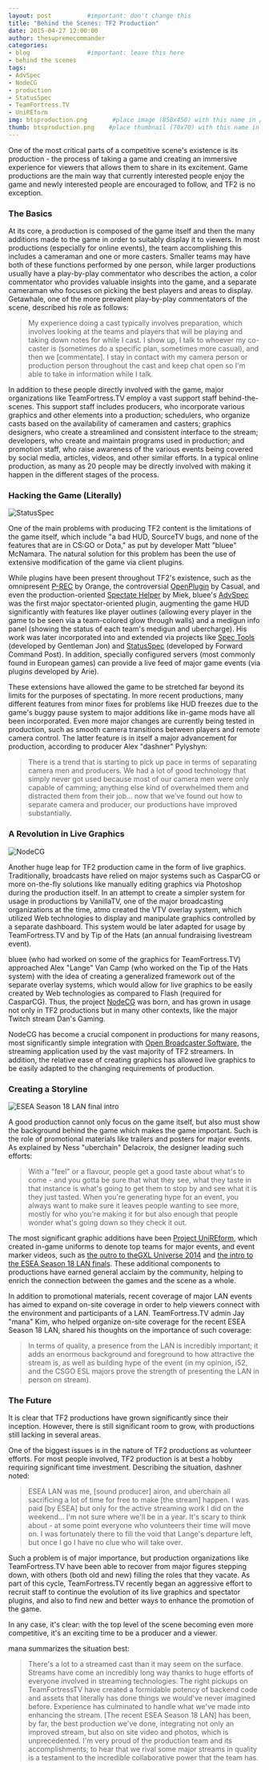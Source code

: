 ```yaml
---
layout: post          #important: don't change this
title: "Behind the Scenes: TF2 Production"
date: 2015-04-27 12:00:00
author: thesupremecommander
categories:
- blog                #important: leave this here
- behind the scenes
tags:
- AdvSpec
- NodeCG
- production
- StatusSpec
- TeamFortress.TV
- UniREform
img: btsproduction.png       #place image (850x450) with this name in /assets/img/blog/
thumb: btsproduction.png    #place thumbnail (70x70) with this name in /assets/img/blog/thumbs/
---
```

One of the most critical parts of a competitive scene's existence is its production - the process of taking a game and creating an immersive experience for viewers that allows them to share in its excitement. Game productions are the main way that currently interested people enjoy the game and newly interested people are encouraged to follow, and TF2 is no exception.

<!--more-->

### The Basics

At its core, a production is composed of the game itself and then the many additions made to the game in order to suitably display it to viewers. In most productions (especially for online events), the team accomplishing this includes a cameraman and one or more casters. Smaller teams may have both of these functions performed by one person, while larger productions usually have a play-by-play commentator who describes the action, a color commentator who provides valuable insights into the game, and a separate cameraman who focuses on picking the best players and areas to display. Getawhale, one of the more prevalent play-by-play commentators of the scene, described his role as follows:

> My experience doing a cast typically involves preparation, which involves looking at the teams and players that will be playing and taking down notes for while I cast. I show up, I talk to whoever my co-caster is (sometimes do a specific plan, sometimes more casual), and then we [commentate]. I stay in contact with my camera person or production person throughout the cast and keep chat open so I'm able to take in information while I talk.

In addition to these people directly involved with the game, major organizations like TeamFortress.TV employ a vast support staff behind-the-scenes. This support staff includes producers, who incorporate various graphics and other elements into a production; schedulers, who organize casts based on the availability of cameramen and casters; graphics designers, who create a streamlined and consistent interface to the stream; developers, who create and maintain programs used in production; and promotion staff, who raise awareness of the various events being covered by social media, articles, videos, and other similar efforts. In a typical online production, as many as 20 people may be directly involved with making it happen in the different stages of the process.

### Hacking the Game (Literally)

![StatusSpec](/assets/img/other/bts/production/statusspec.jpg)

One of the main problems with producing TF2 content is the limitations of the game itself, which include "a bad HUD, SourceTV bugs, and none of the features that are in CS:GO or Dota," as put by developer Matt "bluee" McNamara. The natural solution for this problem has been the use of extensive modification of the game via client plugins.

While plugins have been present throughout TF2's existence, such as the omnipresent [P-REC](https://bitbucket.org/olegko/p-rec) by Orange, the controversial [OpenPlugin](https://github.com/CasualX/OpenPlugin) by Casual, and even the production-oriented [Spectate Helper](https://github.com/miek/spectate_helper_plugin) by Miek, bluee's [AdvSpec](https://github.com/MattMcNam/advspec) was the first major spectator-oriented plugin, augmenting the game HUD significantly with features like player outlines (allowing every player in the game to be seen via a team-colored glow through walls) and a medigun info panel (showing the status of each team's medigun and ubercharge). His work was later incorporated into and extended via projects like [Spec Tools](https://teamfortress.tv/thread/17283/spec-tools) (developed by Gentleman Jon) and [StatusSpec](https://github.com/fwdcp/StatusSpec) (developed by Forward Command Post). In addition, specially configured servers (most commonly found in European games) can provide a live feed of major game events (via plugins developed by Arie).

These extensions have allowed the game to be stretched far beyond its limits for the purposes of spectating. In more recent productions, many different features from minor fixes for problems like HUD freezes due to the game's buggy pause system to major additions like in-game mods have all been incorporated. Even more major changes are currently being tested in production, such as smooth camera transitions between players and remote camera control. The latter feature is in itself a major advancement for production, according to producer Alex "dashner" Pylyshyn:

> There is a trend that is starting to pick up pace in terms of separating camera men and producers. We had a lot of good technology that simply never got used because most of our camera men were only capable of camming; anything else kind of overwhelmed them and distracted them from their job… now that we’ve found out how to separate camera and producer, our productions have improved substantially.

### A Revolution in Live Graphics

![NodeCG](/assets/img/other/bts/production/nodecg.jpg)

Another huge leap for TF2 production came in the form of live graphics. Traditionally, broadcasts have relied on major systems such as CasparCG or more on-the-fly solutions like manually editing graphics via Photoshop during the production itself. In an attempt to create a simpler system for usage in productions by VanillaTV, one of the major broadcasting organizations at the time, atmo created the VTV overlay system, which utilized Web technologies to display and manipulate graphics controlled by a separate dashboard. This system would be later adapted for usage by TeamFortress.TV and by Tip of the Hats (an annual fundraising livestream event).

bluee (who had worked on some of the graphics for TeamFortress.TV) approached Alex "Lange" Van Camp (who worked on the Tip of the Hats system) with the idea of creating a generalized framework out of the separate overlay systems, which would allow for live graphics to be easily created by Web technologies as compared to Flash (required for CasparCG). Thus, the project [NodeCG](https://github.com/nodecg/nodecg) was born, and has grown in usage not only in TF2 productions but in many other contexts, like the major Twitch stream Dan's Gaming.

NodeCG has become a crucial component in productions for many reasons, most significantly simple integration with [Open Broadcaster Software](https://obsproject.com/), the streaming application used by the vast majority of TF2 streamers. In addition, the relative ease of creating graphics has allowed live graphics to be easily adapted to the changing requirements of production.

### Creating a Storyline

![ESEA Season 18 LAN final intro](/assets/img/other/bts/production/eseaintro.jpg)

A good production cannot only focus on the game itself, but also must show the background behind the game which makes the game important. Such is the role of promotional materials like trailers and posters for major events. As explained by Ness "uberchain" Delacroix, the designer leading such efforts:

> With a "feel" or a flavour, people get a good taste about what's to come - and you gotta be sure that what they see, what they taste in that instance is what's going to get them to stop by and see what it is they just tasted. When you're generating hype for an event, you always want to make sure it leaves people wanting to see more, mostly for who you're making it for but also enough that people wonder what's going down so they check it out.

The most significant graphic additions have been [Project UniREform](https://github.com/fwdcp/UniREform), which created in-game uniforms to denote top teams for major events, and event marker videos, such as [the outro to theGXL Universe 2014](https://www.youtube.com/watch?v=A3c2b6KRyHE) and [the intro to the ESEA Season 18 LAN finals](https://www.youtube.com/watch?v=zk6DBEGZfHI). These additional components to productions have earned general acclaim by the community, helping to enrich the connection between the games and the scene as a whole.

In addition to promotional materials, recent coverage of major LAN events has aimed to expand on-site coverage in order to help viewers connect with the environment and participants of a LAN. TeamFortress.TV admin Jay "mana" Kim, who helped organize on-site coverage for the recent ESEA Season 18 LAN, shared his thoughts on the importance of such coverage:

> In terms of quality, a presence from the LAN is incredibly important; it adds an enormous background and foreground to how attractive the stream is, as well as building hype of the event (in my opinion, i52, and the CSGO ESL majors prove the strength of presenting the LAN in person on stream).

### The Future

It is clear that TF2 productions have grown significantly since their inception. However, there is still significant room to grow, with productions still lacking in several areas.

One of the biggest issues is in the nature of TF2 productions as volunteer efforts. For most people involved, TF2 production is at best a hobby requiring significant time investment. Describing the situation, dashner noted:

> ESEA LAN was me, [sound producer] airon, and uberchain all sacrificing a lot of time for free to make [the stream] happen. I was paid [by ESEA] but only for the active streaming work I did on the weekend... I'm not sure where we'll be in a year. It's scary to think about - at some point everyone who volunteers their time will move on. I was fortunately there to fill the void that Lange's departure left, but once I go I have no clue who will take over.

Such a problem is of major importance, but production organizations like TeamFortress.TV have been able to recover from major figures stepping down, with others (both old and new) filling the roles that they vacate. As part of this cycle, TeamFortress.TV recently began an aggressive effort to recruit staff to continue the evolution of its live graphics and spectator plugins, and also to find new and better ways to enhance the promotion of the game.

In any case, it's clear: with the top level of the scene becoming even more competitive, it's an exciting time to be a producer and a viewer.

mana summarizes the situation best:

> There's a lot to a streamed cast than it may seem on the surface. Streams have come an incredibly long way thanks to huge efforts of everyone involved in streaming technologies. The right pickups on TeamFortressTV have created a formidable potency of backend code and assets that literally has done things we would've never imagined before. Experience has culminated to handle what we've made into enhancing the stream. [The recent ESEA Season 18 LAN] has been, by far, the best production we've done, integrating not only an improved stream, but also on site video and photos, which is unprecedented. I'm very proud of the production team and its accomplishments; to hear that we rival some major streams in quality is a testament to the incredible collaborative power that the team has.
